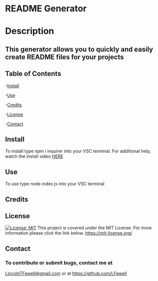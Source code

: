 # README Generator
# Description
This generator allows you to quickly and easily create README files for your projects
-----------------------------
## Table of Contents

-[Install](#install)

-[Use](#use)

-[Credits](#credits)

-[License](#license)

-[Contact](#contact)
## Install
To install type npm i inquirer into your VSC terminal.
For additional help, watch the install video [HERE](https://watch.screencastify.com/v/dmg8RLael1epkJwZ73hs)
## Use
To use type node index.js into your VSC terminal
## Credits

## License
[![License: MIT](https://img.shields.io/badge/License-MIT-yellow.svg)](https://opensource.org/licenses/MIT) This project is covered under the MIT License. For more information please click the link below.
https://mit-license.org/
## Contact
### To contribute or submit bugs, contact me at
LincolnTFewell@gmail.com or at https://github.com/LFewell

